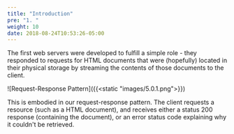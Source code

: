 ```yaml
---
title: "Introduction"
pre: "1. "
weight: 10
date: 2018-08-24T10:53:26-05:00
---
```


The first web servers were developed to fulfill a simple role - they responded to requests for HTML documents that were (hopefully) located in their physical storage by streaming the contents of those documents to the client.

![Request-Response Pattern]({{<static "images/5.0.1.png">}})

This is embodied in our request-response pattern.  The client requests a resource (such as a HTML document), and receives either a status 200 response (containing the document), or an error status code explaining why it couldn't be retrieved.
